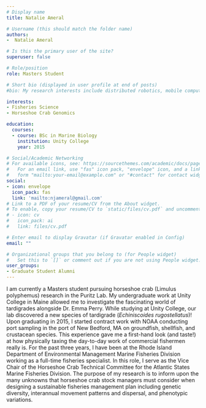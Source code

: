 ```yaml
---
# Display name
title: Natalie Ameral

# Username (this should match the folder name)
authors:
-  Natalie Ameral

# Is this the primary user of the site?
superuser: false

# Role/position
role: Masters Student

# Short bio (displayed in user profile at end of posts)
#bio: My research interests include distributed robotics, mobile computing and programmable matter.

interests:
- Fisheries Science
- Horseshoe Crab Genomics

education:
  courses:
  - course: BSc in Marine Biology
    institution: Unity College
    year: 2015

# Social/Academic Networking
# For available icons, see: https://sourcethemes.com/academic/docs/page-builder/#icons
#   For an email link, use "fas" icon pack, "envelope" icon, and a link in the
#   form "mailto:your-email@example.com" or "#contact" for contact widget.
social:
- icon: envelope
  icon_pack: fas
  link: 'mailto:njameral@gmail.com'
# Link to a PDF of your resume/CV from the About widget.
# To enable, copy your resume/CV to `static/files/cv.pdf` and uncomment the lines below.
# - icon: cv
#   icon_pack: ai
#   link: files/cv.pdf

# Enter email to display Gravatar (if Gravatar enabled in Config)
email: ""

# Organizational groups that you belong to (for People widget)
#   Set this to `[]` or comment out if you are not using People widget.
user_groups:
- Graduate Student Alumni
---
```


I am currently a Masters student pursuing horseshoe crab (Limulus polyphemus) research in the Puritz Lab. My undergraduate work at Unity College in Maine allowed me to investigate the fascinating world of tardigrades alongside Dr. Emma Perry. While studying at Unity College, our lab discovered a new species of tardigrade (*Echiniscoides rugostellatus*)! Upon graduating in 2015, I started contract work with NOAA conducting port sampling in the port of New Bedford, MA on groundfish, shellfish, and crustacean species. This experience gave me a first-hand look (and taste!) at how physically taxing the day-to-day work of commercial fishermen really is. For the past three years, I have been at the Rhode Island Department of Environmental Management Marine Fisheries Division working as a full-time fisheries specialist. In this role, I serve as the Vice Chair of the Horseshoe Crab Technical Committee for the Atlantic States Marine Fisheries Division. The purpose of my research is to inform upon the many unknowns that horseshoe crab stock managers must consider when designing a sustainable fisheries management plan including genetic diversity, interannual movement patterns and dispersal, and phenotypic variations.